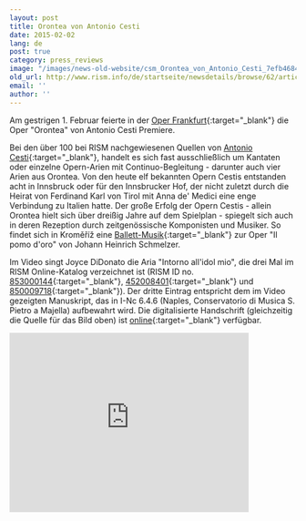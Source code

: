 ```yaml
---
layout: post
title: Orontea von Antonio Cesti
date: 2015-02-02
lang: de
post: true
category: press_reviews
image: "/images/news-old-website/csm_Orontea_von_Antonio_Cesti_7efb468408.jpg"
old_url: http://www.rism.info/de/startseite/newsdetails/browse/62/article/64/antonio-cestis-orontea.html
email: ''
author: ''
---
```


Am gestrigen 1. Februar feierte in der [Oper Frankfurt](http://www.oper-frankfurt.com/en/page820.cfm?stueck=438){:target="_blank"} die Oper "Orontea" von Antonio Cesti Premiere.

Bei den über 100 bei RISM nachgewiesenen Quellen von [Antonio Cesti](https://opac.rism.info/search?View=rism&author=Cesti+Antonio){:target="_blank"}, handelt es sich fast ausschließlich um Kantaten oder einzelne Opern-Arien mit Continuo-Begleitung - darunter auch vier Arien aus Orontea. Von den heute elf bekannten Opern Cestis entstanden acht in Innsbruck oder für den Innsbrucker Hof, der nicht zuletzt durch die Heirat von Ferdinand Karl von Tirol mit Anna de' Medici eine enge Verbindung zu Italien hatte. Der große Erfolg der Opern Cestis - allein Orontea hielt sich über dreißig Jahre auf dem Spielplan - spiegelt sich auch in deren Rezeption durch zeitgenössische Komponisten und Musiker. So findet sich in Kroměříž eine [Ballett-Musik](https://opac.rism.info/search?id=550264543&db=251&View=rism){:target="_blank"} zur Oper "Il pomo d'oro" von Johann Heinrich Schmelzer.

Im Video singt Joyce DiDonato die Aria "Intorno all'idol mio", die drei Mal im RISM Online-Katalog verzeichnet ist (RISM ID no. [853000144](https://opac.rism.info/search?id=853000144&db=251&View=rism){:target="_blank"}, [452008401](https://opac.rism.info/search?id=452008401&db=251&View=rism){:target="_blank"} und [850009718](https://opac.rism.info/search?id=850009718&db=251&View=rism){:target="_blank"}). Der dritte Eintrag entspricht dem im Video gezeigten Manuskript, das in I-Nc 6.4.6 (Naples, Conservatorio di Musica S. Pietro a Majella) aufbewahrt wird. Die digitalisierte Handschrift (gleichzeitig die Quelle für das Bild oben) ist [online](http://www.internetculturale.it/opencms/opencms/it/viewItemMag.jsp?case=&id=oai%3Awww.internetculturale.sbn.it%2FTeca%3A20%3ANT0000%3AIT%5C%5CICCU%5C%5CMSM%5C%5C0081159){:target="_blank"} verfügbar.


<iframe width="420" height="315" src="https://www.youtube.com/embed/2L9zwTfq2CQ" frameborder="0" allowfullscreen></iframe>

